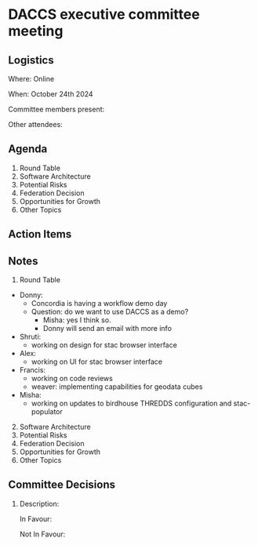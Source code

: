 # DACCS executive committee meeting

## Logistics

Where: Online

When: October 24th 2024

Committee members present:

Other attendees:

## Agenda

1. Round Table
2. Software Architecture
3. Potential Risks
4. Federation Decision
5. Opportunities for Growth
6. Other Topics

## Action Items


## Notes

1. Round Table
- Donny: 
   - Concordia is having a workflow demo day
   - Question: do we want to use DACCS as a demo?
      - Misha: yes I think so.
      - Donny will send an email with more info
- Shruti:
   - working on design for stac browser interface
- Alex:
   - working on UI for stac browser interface
- Francis:
   - working on code reviews
   - weaver: implementing capabilities for geodata cubes
- Misha:
   - working on updates to birdhouse THREDDS configuration and stac-populator

2. Software Architecture
3. Potential Risks
4. Federation Decision
5. Opportunities for Growth
6. Other Topics

## Committee Decisions

1. Description:

   In Favour:

   Not In Favour: 
